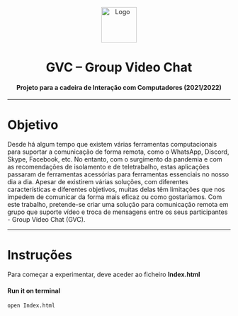 <p align="center">
    <img src="https://static.vecteezy.com/system/resources/previews/009/300/319/original/3d-illustration-of-web-development-png.png" alt="Logo" width="80" height="80">
</p>

# <h1 align="center">GVC – Group Video Chat</h1>
<h4 align="center">Projeto para a cadeira de Interação com Computadores (2021/2022)</h4>

<hr>

# Objetivo
Desde há algum tempo que existem várias ferramentas computacionais para suportar a comunicação de forma remota, como o WhatsApp, Discord, Skype, Facebook, etc. No entanto, com o surgimento da pandemia e com as recomendações de isolamento e de teletrabalho, estas aplicações passaram de ferramentas acessórias para ferramentas essenciais no nosso dia a dia.
Apesar de existirem várias soluções, com diferentes características e diferentes objetivos, muitas delas têm limitações que nos impedem de comunicar da forma mais eficaz ou como gostaríamos.
Com este trabalho, pretende-se criar uma solução para comunicação remota em grupo que suporte vídeo e troca de mensagens entre os seus participantes - Group Video Chat (GVC).

<hr>

# Instruções 

Para começar a experimentar, deve aceder ao ficheiro **Index.html**

#### **Run it on terminal** 
```bash
open Index.html
```

